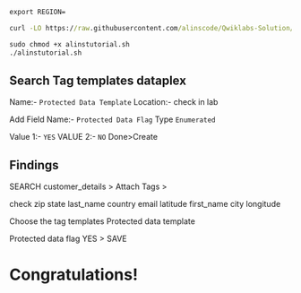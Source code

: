 

```cmd
export REGION=

```

```cmd
curl -LO https://raw.githubusercontent.com/alinscode/Qwiklabs-Solution/main/GSP/1/1/4/5/alinstutorial.sh

sudo chmod +x alinstutorial.sh
./alinstutorial.sh

```

## Search Tag templates dataplex

Name:- `Protected Data Template`
Location:- check in lab

Add Field
Name:- `Protected Data Flag`
Type `Enumerated`

Value 1:- `YES`
VALUE 2:- `NO`
Done>Create


## Findings

SEARCH customer_details > Attach Tags >

check zip state last_name country email latitude first_name city longitude

Choose the tag templates Protected data template

Protected data flag YES > SAVE

# Congratulations!
